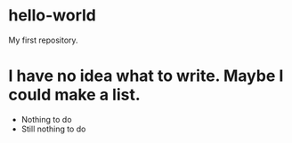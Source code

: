 # hello-world
My first repository.

# I have no idea what to write. Maybe I could make a list.
* Nothing to do
* Still nothing to do
